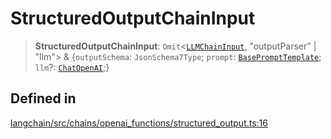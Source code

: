 StructuredOutputChainInput
==========================

> **StructuredOutputChainInput**: `Omit`<[`LLMChainInput`](/docs/api/chains/interfaces/LLMChainInput), "outputParser" | "llm"\> & {`outputSchema`: `JsonSchema7Type`; `prompt`: [`BasePromptTemplate`](/docs/api/prompts/classes/BasePromptTemplate); `llm`?: [`ChatOpenAI`](/docs/api/chat_models_openai/classes/ChatOpenAI);}

Defined in[​](#defined-in "Direct link to Defined in")
------------------------------------------------------

[langchain/src/chains/openai\_functions/structured\_output.ts:16](https://github.com/hwchase17/langchainjs/blob/46e1734/langchain/src/chains/openai_functions/structured_output.ts#L16)
